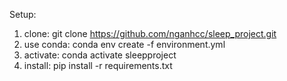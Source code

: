 Setup:

1. clone: git clone https://github.com/nganhcc/sleep_project.git
2. use conda: conda env create -f environment.yml
3. activate: conda activate sleepproject
4. install: pip install -r requirements.txt
